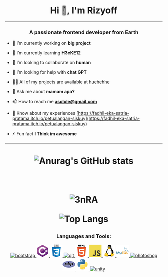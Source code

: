 <h1 align="center">Hi 👋, I'm Rizyoff</h1>
<hr>
<h3 align="center">A passionate frontend developer from Earth</h3>

- 🔭 I’m currently working on **big project**

- 🌱 I’m currently learning **H3cKE12**

- 👯 I’m looking to collaborate on **human**

- 🤝 I’m looking for help with **chat GPT**

- 👨‍💻 All of my projects are available at [huehehhe](huehehhe)

- 💬 Ask me about **mamam apa?**

- 📫 How to reach me **asolole@gmail.com**

- 📄 Know about my experiences [https://fadhil-eka-satria-pratama.itch.io/petualangan-siskuy](https://fadhil-eka-satria-pratama.itch.io/petualangan-siskuy)

- ⚡ Fun fact **I Think im awesome**
  
<hr>

<h1 align=center>
  
![Anurag's GitHub stats](https://github-readme-stats.vercel.app/api?username=rizyoff&show_icons=true&theme=dracula)

<br>


![3nRA](https://github.com/rizyoff/rizyoff/assets/132884757/6c4c12b4-b60f-4a5a-b370-61b9f9cfe8f6)


![Top Langs](https://github-readme-stats.vercel.app/api/top-langs/?username=rizyoff&langs_count=8&theme=dracula&layout=compact)

</h1>





<h3 align="center">Languages and Tools:</h3>
<p align="center"> 
  <a href="https://getbootstrap.com" target="_blank" rel="noreferrer">
    <img src="https://upload.wikimedia.org/wikipedia/commons/b/b2/Bootstrap_logo.svg" alt="bootstrap" width="40" height="40"/>
  </a>
  <a href="https://www.w3schools.com/cs/" target="_blank" rel="noreferrer">
    <img src="https://raw.githubusercontent.com/devicons/devicon/master/icons/csharp/csharp-original.svg" alt="csharp" width="40" height="40"/>
  </a>
  <a href="https://www.w3schools.com/css/" target="_blank" rel="noreferrer">
      <img src="https://raw.githubusercontent.com/devicons/devicon/master/icons/css3/css3-original-wordmark.svg" alt="css3" width="40" height="40"/>
  </a>
  <a href="https://gitscm.com/" target="_blank"rel="noreferrer">
    <img src="https://www.vectorlogo.zone/logos/git-scm/git-scm-icon.svg" alt="git" width="40" height="40"/>
  </a>
  <a href="https://www.w3.org/html/" target="_blank" rel="noreferrer">
    <img src="https://raw.githubusercontent.com/devicons/devicon/master/icons/html5/html5-original-wordmark.svg" alt="html5" width="40" height="40"/>
  </a>
  <a href="https://developer.mozilla.org/en-US/docs/Web/JavaScript" target="_blank" rel="noreferrer">
    <img src="https://raw.githubusercontent.com/devicons/devicon/master/icons/javascript/javascript-original.svg" alt="javascript" width="40" height="40"/>
  </a>
  <a href="https://www.linux.org/" target="_blank" rel="noreferrer">
    <img src="https://raw.githubusercontent.com/devicons/devicon/master/icons/linux/linux-original.svg"alt="linux"width="40" height="40"/>
  </a>
  <a href="https://www.mysql.com/" target="_blank" rel="noreferrer">
    <img src="https://raw.githubusercontent.com/devicons/devicon/master/icons/mysql/mysql-original-wordmark.svg" alt="mysql" width="40" height="40"/>
  </a>
  <a href="https://www.photoshop.com/en" target="_blank" rel="noreferrer">
    <img src="https://www.adobe.com/content/dam/acom/one-console/icons_rebrand/ps_appicon.svg" alt="photoshop" width="40" height="40"/>
  </a>
  <a href="https://www.php.net" target="_blank" rel="noreferrer">
    <img src="https://raw.githubusercontent.com/devicons/devicon/master/icons/php/php-original.svg" alt="php" width="40" height="40"/>
  </a>
  <a href="https://www.python.org" target="_blank" rel="noreferrer">
    <img src="https://raw.githubusercontent.com/devicons/devicon/master/icons/python/python-original.svg" alt="python" width="40" height="40"/>
  </a>
  <a href="https://unity.com/" target="_blank" rel="noreferrer">
    <img src="https://www.vectorlogo.zone/logos/unity3d/unity3d-icon.svg" alt="unity" width="40" height="40"/>
  </a> 
</p>

